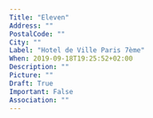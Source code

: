 ```yaml
---
Title: "Eleven"
Address: ""
PostalCode: ""
City: ""
Label: "Hotel de Ville Paris 7ème"
When: 2019-09-18T19:25:52+02:00
Description: ""
Picture: ""
Draft: True
Important: False
Association: ""
---
```


